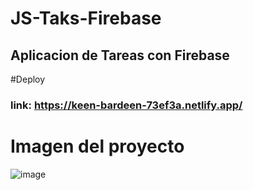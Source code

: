 # JS-Taks-Firebase

## Aplicacion de Tareas con Firebase

#Deploy
### link: https://keen-bardeen-73ef3a.netlify.app/

# Imagen del proyecto
![image](https://user-images.githubusercontent.com/46203192/116329924-99f10600-a789-11eb-9483-349f2b83f0bb.png)
